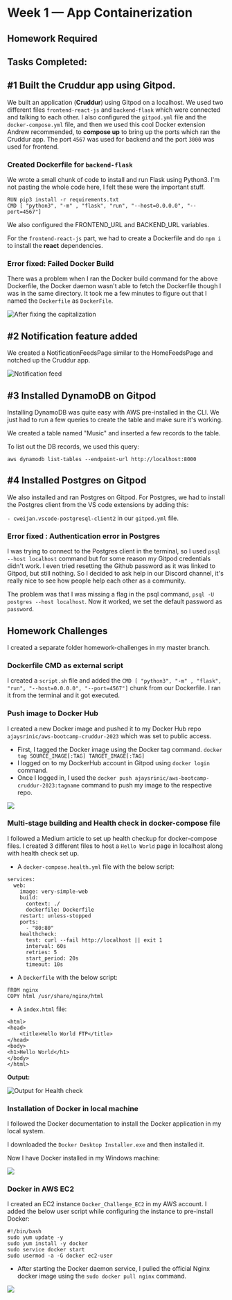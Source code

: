 # Week 1 — App Containerization

## Homework Required

## Tasks Completed:
## #1 Built the Cruddur app using Gitpod.
We built an application (**Cruddur**) using Gitpod on a localhost. We used two different files `frontend-react-js` and `backend-flask` which were connected and talking to each other. I also configured the `gitpod.yml` file and the `docker-compose.yml` file, and then we used this cool Docker extension Andrew recommended, to **compose up** to bring up the ports which ran the Cruddur app. The port `4567` was used for backend and the port `3000` was used for frontend.


### Created Dockerfile for `backend-flask`
We wrote a small chunk of code to install and run Flask using Python3. I'm not pasting the whole code here, I felt these were the important stuff.

```
RUN pip3 install -r requirements.txt
CMD [ "python3", "-m" , "flask", "run", "--host=0.0.0.0", "--port=4567"]
```
We also configured the FRONTEND_URL and BACKEND_URL variables.

For the `frontend-react-js` part, we had to create a Dockerfile and do `npm i` to install the **react** dependencies.

### Error fixed: Failed Docker Build
There was a problem when I ran the Docker build command for the above Dockerfile, the Docker daemon wasn't able to fetch the Dockerfile though I was in the same directory. It took me a few minutes to figure out that I named the `Dockerfile` as `DockerFile`.

![After fixing the capitalization](assets/dockerfile_error.jpg)


 ## #2 Notification feature added
 We created a NotificationFeedsPage similar to the HomeFeedsPage and notched up the Cruddur app.
 
 ![Notification feed](assets/notifications.jpg)
 
 ## #3 Installed DynamoDB on Gitpod
 Installing DynamoDB was quite easy with AWS pre-installed in the CLI. We just had to run a few queries to create the table and make sure it's working.
 
 We created a table named "Music" and inserted a few records to the table.
 
 To list out the DB records, we used this query:
 ```
 aws dynamodb list-tables --endpoint-url http://localhost:8000
 ```
 
 ## #4 Installed Postgres on Gitpod
 We also installed and ran Postgres on Gitpod. For Postgres, we had to install the Postgres client from the VS code extensions by adding this:
 
 `- cweijan.vscode-postgresql-client2` in our `gitpod.yml` file.
 
 ### Error fixed : Authentication error in Postgres
I was trying to connect to the Postgres client in the terminal, so I used `psql --host localhost` command but for some reason my Gitpod credentials didn't work. I even tried resetting the Github password as it was linked to Gitpod, but still nothing. So I decided to ask help in our Discord channel, it's really nice to see how people help each other as a community. 

The problem was that I was missing a flag in the psql command, `psql -U postgres --host localhost`. Now it worked, we set the default password as `password`.
 
## Homework Challenges
I created a separate folder homework-challenges in my master branch.

### Dockerfile CMD as external script
I created a `script.sh` file and added the  `CMD [ "python3", "-m" , "flask", "run", "--host=0.0.0.0", "--port=4567"]` chunk from our Dockerfile. I ran it from the terminal and it got executed.

### Push image to Docker Hub
I created a new Docker image and pushed it to my Docker Hub repo `ajaysrinic/aws-bootcamp-cruddur-2023` which was set to public access.

* First, I tagged the Docker image using the Docker tag command.
  `docker tag SOURCE_IMAGE[:TAG] TARGET_IMAGE[:TAG]`
* I logged on to my DockerHub account in Gitpod using `docker login` command.
* Once I logged in, I used the `docker push ajaysrinic/aws-bootcamp-cruddur-2023:tagname` command to push my image to the respective repo.

![](assets/docker_hub.jpg)
  
### Multi-stage building and Health check in docker-compose file

I followed a Medium article to set up health checkup for docker-compose files. I created 3 different files to host a `Hello World` page in localhost along with health check set up.

* A `docker-compose.health.yml` file with the below script:

```
services:
  web:
    image: very-simple-web
    build:
      context: ./
      dockerfile: Dockerfile
    restart: unless-stopped
    ports:
      - "80:80"
    healthcheck:
      test: curl --fail http://localhost || exit 1
      interval: 60s
      retries: 5
      start_period: 20s
      timeout: 10s
```

* A `Dockerfile` with the below script:
```
FROM nginx
COPY html /usr/share/nginx/html
```
* A `index.html` file:
```
<html>
<head>
    <title>Hello World FTP</title>
</head>
<body>
<h1>Hello World</h1>
</body>
</html>
```
**Output:**

![Output for Health check](assets/healthcheck.jpg)

### Installation of Docker in local machine
I followed the Docker documentation to install the Docker application in my local system.
[](https://docs.docker.com/desktop/install/windows-install/)

I downloaded the `Docker Desktop Installer.exe` and then installed it.

Now I have Docker installed in my Windows machine:

![](assets/docker_desktop.jpg)

### Docker in AWS EC2
I created an EC2 instance `Docker_Challenge_EC2` in my AWS account. I added the below user script while configuring the instance to pre-install Docker:

```
#!/bin/bash
sudo yum update -y
sudo yum install -y docker
sudo service docker start
sudo usermod -a -G docker ec2-user 
```
* After starting the Docker daemon service, I pulled the official Nginx docker image using the `sudo docker pull nginx` command.

![](assets/docker_pull_ec2.jpg)
